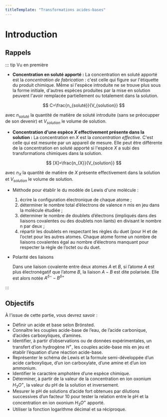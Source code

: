 ```yaml
---
titleTemplate: "Transformations acides-bases"
---
```


# Introduction

## Rappels

::: tip Vu en première

- __Concentration en soluté apporté :__ La concentration en soluté apporté est la _concentration de fabrication_ : c'est celle qui figure sur l'étiquette du produit chimique. Même si l'espèce introduite ne se trouve plus sous la forme initiale, d'autres espèces produites par la mise en solution peuvent l'avoir remplacée partiellement ou totalement dans la solution.

$$
C=\frac{n_{soluté}}{V_{solution}}
$$

avec $n_{soluté}$ la quantité de matière de soluté introduite (sans se préocupper de son devenir) et $V_{solution}$ le volume de solution.

- __Concentration d'une espèce $X$ effectivement présente dans la solution :__ La concentration en $X$ est la _concentration effective_. C'est celle qui est mesurée par un appareil de mesure. Elle peut être différente de la concentration en soluté apporté si l'espèce $X$ a subi des transformations chimiques dans la solution.

$$
[X]=\frac{n_{X}}{V_{solution}}
$$

avec $n_{X}$ la quantité de matière de $X$ présente effectivement dans la solution et $V_{solution}$ le volume de solution.

- Méthode pour établir le du modèle de Lewis d'une molécule :

  1. écrire la configuration électronique de chaque atome ;
  2. déterminer le nombre total d’électrons de valence $n$ mis en jeu dans la molécule étudiée ;
  3. déterminer le nombre de doublets d’électrons (impliqués dans des liaisons covalentes ou des doublets non liants) en divisant le nombre n par deux ;
  4. répartir les doublets en respectant les règles du duet (pour H et de l’octet pour les autres atomes. Chaque atome forme un nombre de liaisons covalentes égal au nombre d’électrons manquant pour respecter la règle de l’octet ou du duet.

- Polarité des liaisons

  Dans une liaison covalente entre deux atomes $A$ et $B$, si l’atome $A$ est plus électronégatif que l’atome $B$, la liaison $A−B$ est dite polarisée. Elle est alors notée $A^{δ−}−B^{δ+}$

:::

## Objectifs

À l'issue de cette partie, vous devrez savoir :

- Définir un acide et base selon Brönsted.
- Connaître les couples acide-base de l’eau, de l’acide carbonique, d’acides carboxyliques, d’amines.
- Identifier, à partir d’observations ou de données expérimentales, un transfert d’ion hydrogène $H^+$, les couples acide-base mis en jeu et établir l’équation d’une réaction acide-base.
- Représenter le schéma de Lewis et la formule semi-développée d’un acide carboxylique, d’un ion carboxylate, d’une amine et d’un ion ammonium.
- Identifier le caractère amphotère d’une espèce chimique.
- Déterminer, à partir de la valeur de la concentration en ion oxonium $H_3O^+$, la valeur du pH de la solution et inversement.
- Mesurer le pH de solutions d’acide fort obtenues par dilutions successives d’un facteur 10 pour tester la relation entre le pH et la concentration en ion oxonium $H_3O^+$ apporté.
- Utiliser la fonction logarithme décimal et sa réciproque.
